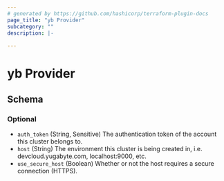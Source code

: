 ```yaml
---
# generated by https://github.com/hashicorp/terraform-plugin-docs
page_title: "yb Provider"
subcategory: ""
description: |-
  
---
```


# yb Provider





<!-- schema generated by tfplugindocs -->
## Schema

### Optional

- `auth_token` (String, Sensitive) The authentication token of the account this cluster belongs to.
- `host` (String) The environment this cluster is being created in, i.e. devcloud.yugabyte.com, localhost:9000, etc.
- `use_secure_host` (Boolean) Whether or not the host requires a secure connection (HTTPS).

